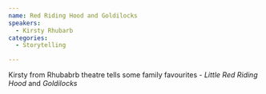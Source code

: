 ```yaml
---
name: Red Riding Hood and Goldilocks
speakers:
  - Kirsty Rhubarb
categories:
  - Storytelling

---
```


Kirsty from Rhubabrb theatre tells some family favourites - *Little Red Riding Hood* and *Goldilocks*